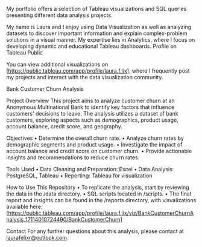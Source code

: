 My portfolio offers a selection of Tableau visualizations and SQL queries presenting different data analysis projects.

My name is Laura and I enjoy using Data Visualization as well as analyzing datasets to discover important information and explain complex-problem solutions in a visual manner. My expertise lies in Analytics, where I focus on developing dynamic and educational Tableau dashboards. Profile on Tableau Public

You can view additional visualizations on [https://public.tableau.com/app/profile/laura.f.lix], where I frequently post my projects and interact with the data visualization community.

Bank Customer Churn Analysis

Project Overview
This project aims to analyze customer churn at an Anonymous Multinational Bank to identify key factors that influence customers' decisions to leave. The analysis utilizes a dataset of bank customers, exploring aspects such as demographics, product usage, account balance, credit score, and geography.

Objectives
•	Determine the overall churn rate.
•	Analyze churn rates by demographic segments and product usage.
•	Investigate the impact of account balance and credit score on customer churn.
•	Provide actionable insights and recommendations to reduce churn rates.

Tools Used
•	Data Cleaning and Preparation: Excel
•	Data Analysis: PostgreSQL, Tableau
•	Reporting: Tableau for visualization

How to Use This Repository
•	To replicate the analysis, start by reviewing the data in the /data directory.
•	SQL scripts located in /scripts.
•	The final report and insights can be found in the /reports directory, with visualizations available here: [https://public.tableau.com/app/profile/laura.f.lix/viz/BankCustomerChurnAnalysis_17114010724490/BankCustomerChurn]

Contact
For any further questions about this analysis, please contact at laurafelixr@outlook.com.

